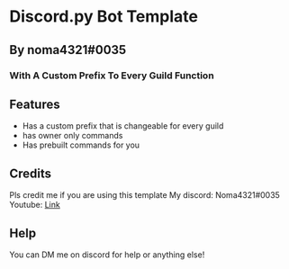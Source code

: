 # Discord.py Bot Template
## By noma4321#0035
### With A Custom Prefix To Every Guild Function






## Features

- Has a custom prefix that is changeable for every guild
- has owner only commands
- Has prebuilt commands for you

## Credits
Pls credit me if you are using this template
My discord: Noma4321#0035
Youtube: [Link](https://www.youtube.com/channel/UC4diJpbj8WT80uzCdK3BtvA)

## Help
You can DM me on discord for help or anything else!
